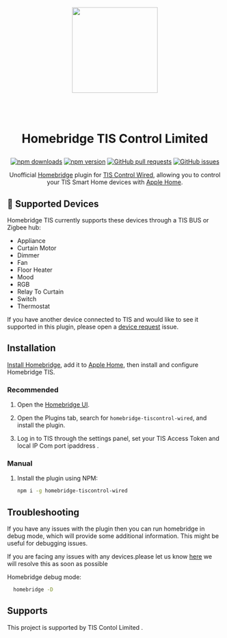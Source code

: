 <span align="center">

<h1>
<p align="center">

<img src="https://github.com/TISControl/homebridge-tiscontrol-wired/blob/master/logo.png" width="200">

</p>
  <br />
  <p align="center">
  Homebridge TIS Control Limited
  </p>
</h1>

[![npm downloads](https://badgen.net/npm/dt/homebridge-tiscontrol-wired?color=purple)](https://www.npmjs.com/package/homebridge-tiscontrol-wired)
[![npm version](https://badgen.net/npm/v/homebridge-tiscontrol-wired?color=purple)](https://www.npmjs.com/package/homebridge-tiscontrol-wired)
[![GitHub pull requests](https://img.shields.io/github/issues-pr/tiscontrol/homebridge-tiscontrol-wired.svg)](https://github.com/tiscontrol/homebridge-tiscontrol-wired/pulls)
[![GitHub issues](https://img.shields.io/github/issues/tiscontrol/homebridge-tiscontrol-wired.svg)](https://github.com/tiscontrol/homebridge-tiscontrol-wired/issues)

Unofficial [Homebridge](https://homebridge.io) plugin for [TIS Control Wired](https://www.tiscontrol.com/tptis/en/index.html), allowing you to control your TIS Smart Home devices with [Apple Home](https://www.apple.com/ios/home/).

</span>

## 🔄 Supported Devices

Homebridge TIS currently supports these devices through a TIS BUS or Zigbee hub:

-  Appliance
-  Curtain Motor
-  Dimmer
-  Fan 
-  Floor Heater
-  Mood
-  RGB
-  Relay To Curtain
-  Switch
-  Thermostat


If you have another device connected to TIS and would like to see it supported in this plugin, please open a [device request](https://github.com/tiscontrol/homebridge-tiscontrol-wired/issues/new?assignees=&labels=enhancement,new%20device&template=device-request.md&title=New%20device:) issue.

## Installation

[Install Homebridge](https://github.com/homebridge/homebridge/wiki), add it to [Apple Home](https://github.com/homebridge/homebridge/blob/master/README.md#adding-homebridge-to-ios), then install and configure Homebridge TIS.

### Recommended

1. Open the [Homebridge UI](https://github.com/homebridge/homebridge/wiki/Install-Homebridge-on-macOS#complete-login-to-the-homebridge-ui).

2. Open the Plugins tab, search for `homebridge-tiscontrol-wired`, and install the plugin.

3. Log in to TIS through the settings panel, set your TIS Access Token and local IP Com port ipaddress  .

### Manual

1. Install the plugin using NPM:

   ```sh
   npm i -g homebridge-tiscontrol-wired

   ```

## Troubleshooting

If you have any issues with the plugin then you can run homebridge in debug mode, which will provide some additional information. This might be useful for debugging issues.

 If you are facing any issues with any devices.please let us know [here](https://github.com/tiscontrol/homebridge-tiscontrol-wired/issues/new) we will resolve this as soon as possible 

Homebridge debug mode:

 ```sh
   homebridge -D

   ```

## Supports

This project is supported by TIS Contol Limited .
